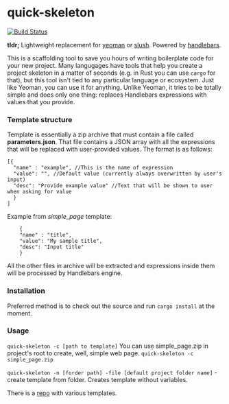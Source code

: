 # quick-skeleton

[![Build Status](https://travis-ci.org/arthrp/quick-skeleton.svg?branch=master)](https://travis-ci.org/arthrp/quick-skeleton)

**tldr;** Lightweight replacement for [yeoman](http://yeoman.io/) or [slush](http://slushjs.github.io). Powered by [handlebars](https://github.com/wycats/handlebars.js).

This is a scaffolding tool to save you hours of writing boilerplate code for your new project. Many langugages have tools that help you create a project skeleton in a matter of seconds (e.g. in Rust you can use ```cargo``` for that), but this tool isn't tied to any particular language or ecosystem. Just like Yeoman, you can use it for anything. Unlike Yeoman, it tries to be totally simple and does only one thing: replaces Handlebars expressions with values that you provide.

### Template structure

Template is essentially a zip archive that must contain a file called **parameters.json**. That file contains a JSON array with all the expressions that will be replaced with user-provided values. The format is as follows:
```
[{
  "name" : "example", //This is the name of expression
  "value": "", //Default value (currently always overwritten by user's input)
  "desc": "Provide example value" //Text that will be shown to user when asking for value
  }
]
```
Example from *simple_page* template:
```
	{
	"name" : "title",
	"value": "My sample title",
	"desc": "Input title"
	}
```
All the other files in archive will be extracted and expressions inside them will be processed by Handlebars engine.

### Installation

Preferred method is to check out the source and run ```cargo install``` at the moment.

### Usage

```quick-skeleton -c [path to template]``` You can use simple_page.zip in project's root to create, well, simple web page. ```quick-skeleton -c simple_page.zip```


```quick-skeleton -n [forder path] -file [default project folder name]``` - create template from folder. Creates template without variables.

There is a [repo](https://github.com/arthrp/quick-skeleton-templates) with various templates.

